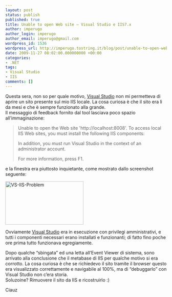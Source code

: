 ```yaml
---
layout: post
status: publish
published: true
title: Unable to open Web site – Visual Studio e IIS7.x
author: imperugo
author_login: imperugo
author_email: imperugo@gmail.com
wordpress_id: 1536
wordpress_url: http://imperugo.tostring.it/blog/post/unable-to-open-web-site-ndash-visual-studio-e-iis7x/
date: 2009-11-27 08:02:00.000000000 +00:00
categories:
- .NET
tags:
- Visual Studio
- IIS
comments: []
---
```

<p>Questa sera, non so per quale motivo, <a title="Search Visual Studio" href="http://imperugo.tostring.it/blog/search?q=Visual+Studio&amp;searchButton=Go" target="_blank">Visual Studio</a> non mi permetteva di aprire un sito presente sul mio IIS locale. La cosa curiosa è che il sito era lì da mesi e che è sempre funzionato alla grande.     <br />Il messaggio di feedback fornito dal tool lasciava poco spazio all’immaginazione:</p>  <blockquote>   <p>Unable to open the Web site 'http://localhost:8008'. To access local IIS Web sites, you must install the following IIS components: </p>    <p>In addition, you must run Visual Studio in the context of an administrator account. </p>    <p>For more information, press F1.</p> </blockquote>  <p>e la finestra era piuttosto inquietante, come mostrato dallo screenshot seguente:</p>  <p><a href="http://imperugo.tostring.it/Content/Uploaded/image/86f7ea8c-8c4c-4f1c-a28a-1bddd94548fe.png" rel="shadowbox"><img style="border-bottom: 0px; border-left: 0px; display: inline; border-top: 0px; border-right: 0px" title="VS-IIS-Problem" border="0" alt="VS-IIS-Problem" src="http://imperugo.tostring.it/Content/Uploaded/image/15ac8790-5101-446c-a569-56fd0c134290.png" width="244" height="135" /></a> </p>  <p>Ovviamente <a title="Search Visual Studio" href="http://imperugo.tostring.it/blog/search?q=Visual+Studio&amp;searchButton=Go" target="_blank">Visual Studio</a> era in esecuzione con privilegi amministrativi, e tutti i componenti necessari erano installati e funzionanti; di fatto fino poche ore prima tutto funzionava egregiamente.</p>  <p>Dopo qualche “sbingata” ed una letta all’Event Viewer di sistema, sono arrivato alla conclusione che il metabase di IIS per qualche motivo si era corrotto. La cosa curiosa è che se richiedevo il sito tramite il browser questo era visualizzato correttamente e navigabile al 100%, ma di “debuggarlo” con Visual Studio non c’era storia.    <br />Soluzoine? Rimuovere il sito da IIS e ricostruirlo :)</p>  <p>Ciauz</p>
